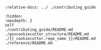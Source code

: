 ```{include} ../README.md
:relative-docs: ../ ./contributing_guide
```

```{toctree}
:hidden:
:maxdepth: 2
self
./contributing_guide/README.md
./govcookiecutter_structure/README.md
./{{ cookiecutter.repo_name }}/README.md
./reference/README.md
```
